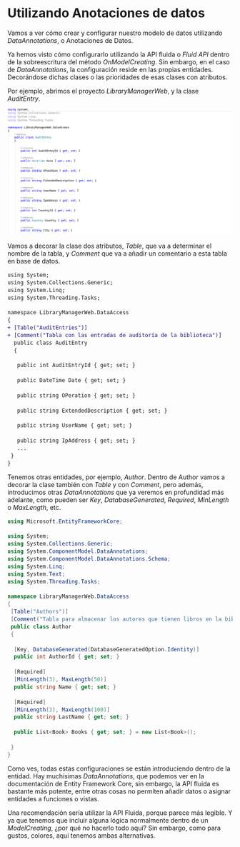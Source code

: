 # Utilizando Anotaciones de datos

Vamos a ver cómo crear y configurar nuestro modelo de datos utilizando _DataAnnotations_, o Anotaciones de Datos.

Ya hemos visto cómo configurarlo utilizando la API fluida o _Fluid API_ dentro de la sobreescritura del método _OnModelCreating_. Sin embargo, en el caso de _DataAnnotations_, la configuración reside en las propias entidades. Decorándose dichas clases o las prioridades de esas clases con atributos.

Por ejemplo, abrimos el proyecto _LibraryManagerWeb_, y la clase _AuditEntry_.

<img src="./content/audit-entry.png" style="zoom:80%">

Vamos a decorar la clase dos atributos, _Table_, que va a determinar el nombre de la tabla, y _Comment_ que va a añadir un comentario a esta tabla en base de datos.

```diff
using System;
using System.Collections.Generic;
using System.Linq;
using System.Threading.Tasks;

namespace LibraryManagerWeb.DataAccess
{
+ [Table("AuditEntries")]
+ [Comment("Tabla con las entradas de auditoría de la biblioteca")]
  public class AuditEntry
  {

   public int AuditEntryId { get; set; }

   public DateTime Date { get; set; }

   public string OPeration { get; set; }

   public string ExtendedDescription { get; set; }
  
   public string UserName { get; set; }

   public string IpAddress { get; set; }
   ... 
 }
}
```

Tenemos otras entidades, por ejemplo, _Author_. Dentro de Author vamos a decorar la clase también con _Table_ y con _Comment_, pero además, introducimos otras _DataAnnotations_ que ya veremos en profundidad más adelante, como pueden ser _Key_, _DatabaseGenerated_, _Required_, _MinLength_ o _MaxLength_, etc.

```csharp
using Microsoft.EntityFrameworkCore;

using System;
using System.Collections.Generic;
using System.ComponentModel.DataAnnotations;
using System.ComponentModel.DataAnnotations.Schema;
using System.Linq;
using System.Text;
using System.Threading.Tasks;

namespace LibraryManagerWeb.DataAccess
{
 [Table("Authors")]
 [Comment("Tabla para almacenar los autores que tienen libros en la biblioteca.")]
 public class Author
 {

  [Key, DatabaseGenerated(DatabaseGeneratedOption.Identity)]
  public int AuthorId { get; set; }

  [Required]
  [MinLength(3), MaxLength(50)]
  public string Name { get; set; }

  [Required]
  [MinLength(3), MaxLength(100)]
  public string LastName { get; set; }

  public List<Book> Books { get; set; } = new List<Book>();

 }
}
```

Como ves, todas estas configuraciones se están introduciendo dentro de la entidad. Hay muchísimas _DataAnnotations_, que podemos ver en la documentación de Entity Framework Core, sin embargo, la API fluida es bastante más potente, entre otras cosas no permiten añadir datos o asignar entidades a funciones o vistas.

Una recomendación sería utilizar la API Fluida, porque parece más legible. Y ya que tenemos que incluir alguna lógica normalmente dentro de un _ModelCreating_, ¿por qué no hacerlo todo aquí? Sin embargo, como para gustos, colores, aquí tenemos ambas alternativas.
